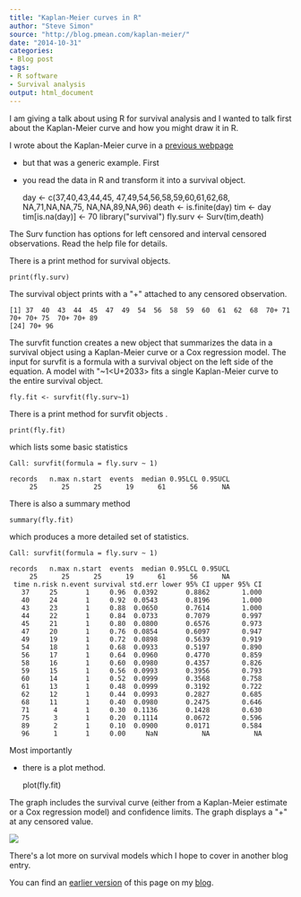 ```yaml
---
title: "Kaplan-Meier curves in R"
author: "Steve Simon"
source: "http://blog.pmean.com/kaplan-meier/"
date: "2014-10-31"
categories:
- Blog post
tags:
- R software
- Survival analysis
output: html_document
---
```


I am giving a talk about using R for survival analysis and I wanted to
talk first about the Kaplan-Meier curve and how you might draw it in
R.

<!---More--->

I wrote about the Kaplan-Meier curve in a [previous
webpage](http://www.pmean.com/08/SimpleKm.html)
- but that was a generic
example. First
- you read the data in R and transform it into a survival
object.

    day <- c(37,40,43,44,45,
     47,49,54,56,58,59,60,61,62,68,
     NA,71,NA,NA,75,
     NA,NA,89,NA,96)
    death <- is.finite(day)
    tim <- day
    tim[is.na(day)] <- 70
    library("survival")
    fly.surv <- Surv(tim,death)

The Surv function has options for left censored and interval censored
observations. Read the help file for details.

There is a print method for survival objects.

    print(fly.surv)

The survival object prints with a "+" attached to any censored
observation.

    [1] 37  40  43  44  45  47  49  54  56  58  59  60  61  62  68  70+ 71  70+ 70+ 75  70+ 70+ 89 
    [24] 70+ 96

The survfit function creates a new object that summarizes the data in a
survival object using a Kaplan-Meier curve or a Cox regression model.
The input for survfit is a formula with a survival object on the left
side of the equation. A model with "~1<U+2033> fits a single Kaplan-Meier
curve to the entire survival object.

    fly.fit <- survfit(fly.surv~1)

There is a print method for survfit objects .

    print(fly.fit)

which lists some basic statistics

    Call: survfit(formula = fly.surv ~ 1)

    records   n.max n.start  events  median 0.95LCL 0.95UCL 
         25      25      25      19      61      56      NA

There is also a summary method

    summary(fly.fit)

which produces a more detailed set of statistics.

    Call: survfit(formula = fly.surv ~ 1)

    records   n.max n.start  events  median 0.95LCL 0.95UCL 
         25      25      25      19      61      56      NA 
     time n.risk n.event survival std.err lower 95% CI upper 95% CI
       37     25       1     0.96  0.0392       0.8862        1.000
       40     24       1     0.92  0.0543       0.8196        1.000
       43     23       1     0.88  0.0650       0.7614        1.000
       44     22       1     0.84  0.0733       0.7079        0.997
       45     21       1     0.80  0.0800       0.6576        0.973
       47     20       1     0.76  0.0854       0.6097        0.947
       49     19       1     0.72  0.0898       0.5639        0.919
       54     18       1     0.68  0.0933       0.5197        0.890
       56     17       1     0.64  0.0960       0.4770        0.859
       58     16       1     0.60  0.0980       0.4357        0.826
       59     15       1     0.56  0.0993       0.3956        0.793
       60     14       1     0.52  0.0999       0.3568        0.758
       61     13       1     0.48  0.0999       0.3192        0.722
       62     12       1     0.44  0.0993       0.2827        0.685
       68     11       1     0.40  0.0980       0.2475        0.646
       71      4       1     0.30  0.1136       0.1428        0.630
       75      3       1     0.20  0.1114       0.0672        0.596
       89      2       1     0.10  0.0900       0.0171        0.584
       96      1       1     0.00     NaN           NA           NA

Most importantly
- there is a plot method.

    plot(fly.fit)

The graph includes the survival curve (either from a Kaplan-Meier
estimate or a Cox regression model) and confidence limits. The graph
displays a "+" at any censored value.

![](http://www.pmean.com/new-images/14/kaplan-meier01.png)



There's a lot more on survival models which I hope to cover in another
blog entry.

You can find an [earlier version][sim1] of this page on my [blog][sim2].

[sim1]: http://blog.pmean.com/kaplan-meier/
[sim2]: http://blog.pmean.clom